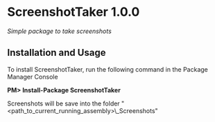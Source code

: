# ScreenshotTaker 1.0.0
_Simple package to take screenshots_

##  Installation and Usage

To install ScreenshotTaker, run the following command in the Package Manager Console

**PM> Install-Package ScreenshotTaker**

Screenshots will be save into the folder "<path_to_current_running_assembly>\\_Screenshots"
